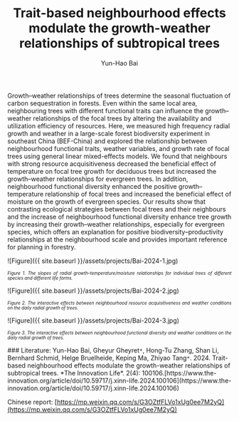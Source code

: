 ﻿---
layout: post
title:  "Trait-based neighbourhood effects modulate the growth-weather relationships of subtropical trees"
author: Yun-Hao Bai
categories: [ Paper ]
image: assets/projects/Bai-2024-0.jpg
tags: featured
---
Growth–weather relationships of trees determine the seasonal fluctuation of carbon sequestration in forests. Even within the same local area, neighbouring trees with different functional traits can influence the growth–weather relationships of the focal trees by altering the availability and utilization efficiency of resources. Here, we measured high frequency radial growth and weather in a large-scale forest biodiversity experiment in southeast China (BEF-China) and explored the relationship between neighbourhood functional traits, weather variables, and growth rate of focal trees using general linear mixed-effects models. We found that neighbours with strong resource acquisitiveness decreased the beneficial effect of temperature on focal tree growth for deciduous trees but increased the growth–weather relationships for evergreen trees. In addition, neighbourhood functional diversity enhanced the positive growth–temperature relationship of focal trees and increased the beneficial effect of moisture on the growth of evergreen species. Our results show that contrasting ecological strategies between focal trees and their neighbours and the increase of neighbourhood functional diversity enhance tree growth by increasing their growth–weather relationships, especially for evergreen species, which offers an explanation for positive biodiversity–productivity relationships at the neighbourhood scale and provides important reference for planning in forestry.

![Figure]({{ site.baseurl }}/assets/projects/Bai-2024-1.jpg)
<p style='text-align: justify;' ><span style="font-style: italic; font-size:70%">Figure 1. The slopes of radial growth–temperature/moisture relationships for individual trees of different species and different life forms.
</span></p>


![Figure]({{ site.baseurl }}/assets/projects/Bai-2024-2.jpg)
<p style='text-align: justify;' ><span style="font-style: italic; font-size:70%">Figure 2. The interactive effects between neighbourhood resource acquisitiveness and weather conditions on the daily radial growth of trees. 
</span></p>


![Figure]({{ site.baseurl }}/assets/projects/Bai-2024-3.jpg)
<p style='text-align: justify;' ><span style="font-style: italic; font-size:70%">Figure 3. The interactive effects between neighbourhood functional diversity and weather conditions on the daily radial growth of trees.
</span></p>
### Literature:
Yun-Hao Bai, Gheyur Gheyret<code>&ast;</code>, Hong-Tu Zhang, Shan Li, Bernhard Schmid, Helge Bruelheide, Keping Ma, Zhiyao Tang<code>&ast;</code>. 2024. Trait-based neighbourhood effects modulate the growth-weather relationships of subtropical trees. *The Innovation Life*. 2(4): 100106.[https://www.the-innovation.org/article/doi/10.59717/j.xinn-life.2024.100106](https://www.the-innovation.org/article/doi/10.59717/j.xinn-life.2024.100106)

Chinese report: [https://mp.weixin.qq.com/s/G3OZtfFLVo1xUg0ee7M2yQ](https://mp.weixin.qq.com/s/G3OZtfFLVo1xUg0ee7M2yQ)